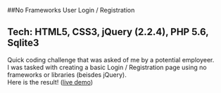 ##No Frameworks User Login / Registration

Tech: HTML5, CSS3, jQuery (2.2.4), PHP 5.6, Sqlite3
---

Quick coding challenge that was asked of me by a potential employeer.   
I was tasked with creating a basic Login / Registration page using no frameworks or libraries (beisdes jQuery).     
Here is the result! ([live demo](http://coreykepple.xyz "Demo"))

